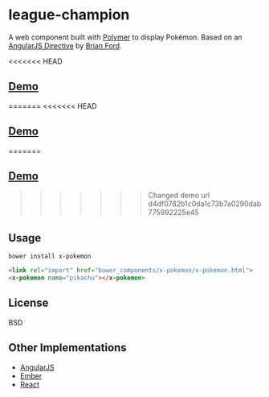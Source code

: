 # league-champion

A web component built with [Polymer](http://polymer-project.org) to display Pokémon.
Based on an [AngularJS Directive](http://plnkr.co/edit/xfRpUhIjGTC7g4Pi75kj?p=preview)
by [Brian Ford](https://github.com/btford).

<<<<<<< HEAD
## [Demo](http://scarecro.github.io/league-chapion/demo.html)
=======
<<<<<<< HEAD
## [Demo](http://scarecro.github.io/league-champion/demo.html)
=======
## [Demo](http://scarecro.github.io/league-champion/demo.html)
>>>>>>> Changed demo url
>>>>>>> d4df0782b1c0da1c73b7a0290dab775992225e45

## Usage

`bower install x-pokemon`

```html
<link rel="import" href="bower_components/x-pokemon/x-pokemon.html">
<x-pokemon name="pikachu"></x-pokemon>
```

## License

BSD

## Other Implementations

- [AngularJS](https://github.com/gdi2290/angular-pokemon)
- [Ember](http://emberjs.jsbin.com/AYegOHI/1/edit)
- [React](https://github.com/passy/react-pokemon)
